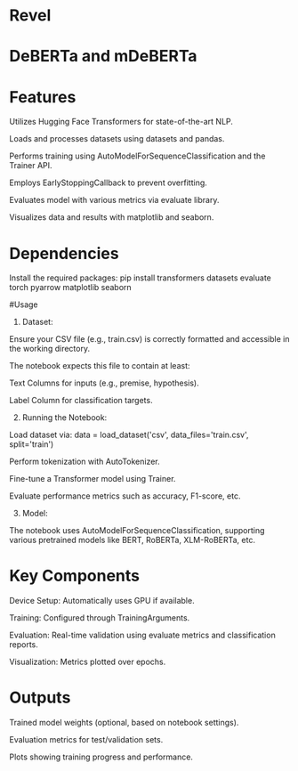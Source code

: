 # Revel
# DeBERTa and mDeBERTa

# Features
Utilizes Hugging Face Transformers for state-of-the-art NLP.

Loads and processes datasets using datasets and pandas.

Performs training using AutoModelForSequenceClassification and the Trainer API.

Employs EarlyStoppingCallback to prevent overfitting.

Evaluates model with various metrics via evaluate library.

Visualizes data and results with matplotlib and seaborn.

# Dependencies
Install the required packages:
pip install transformers datasets evaluate torch pyarrow matplotlib seaborn

#Usage
1. Dataset:

Ensure your CSV file (e.g., train.csv) is correctly formatted and accessible in the working directory.

The notebook expects this file to contain at least:

Text Columns for inputs (e.g., premise, hypothesis).

Label Column for classification targets.

2. Running the Notebook:

Load dataset via:
data = load_dataset('csv', data_files='train.csv', split='train')

Perform tokenization with AutoTokenizer.

Fine-tune a Transformer model using Trainer.

Evaluate performance metrics such as accuracy, F1-score, etc.

3. Model:

The notebook uses AutoModelForSequenceClassification, supporting various pretrained models like BERT, RoBERTa, XLM-RoBERTa, etc.

# Key Components
Device Setup: Automatically uses GPU if available.

Training: Configured through TrainingArguments.

Evaluation: Real-time validation using evaluate metrics and classification reports.

Visualization: Metrics plotted over epochs.

# Outputs
Trained model weights (optional, based on notebook settings).

Evaluation metrics for test/validation sets.

Plots showing training progress and performance.

